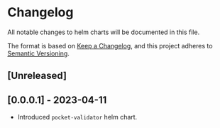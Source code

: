 # Changelog

All notable changes to helm charts will be documented in this file.

The format is based on [Keep a Changelog](https://keepachangelog.com/en/1.0.0/),
and this project adheres to [Semantic Versioning](https://semver.org/spec/v2.0.0.html).

## [Unreleased]

## [0.0.0.1] - 2023-04-11

- Introduced `pocket-validator` helm chart.

<!-- GITHUB_WIKI: changelog/charts -->
